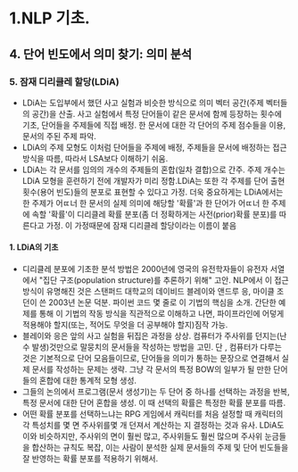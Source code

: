 # 1.NLP 기초.
## 4. 단어 빈도에서 의미 찾기: 의미 분석
### 5. 잠재 디리클레 할당(LDiA)
- LDiA는 도입부에서 했던 사고 실험과 비슷한 방식으로 의미 벡터 공간(주제 벡터들의 공간)을 산출. 사고 실험에서 특정 단어들이 같은 문서에 함께 등장하는 횟수에 기초, 단어들을 주제들에 직접 배정. 한 문서에 대한 각 단어의 주제 점수들을 이용, 문서의 주된 주제 파악.
- LDiA의 주제 모형도 이처럼 단어들을 주제에 배정, 주제들을 문서에 배정하는 접근 방식을 따름, 따라서 LSA보다 이해하기 쉬움.
- LDiA는 각 문서를 임의의 개수의 주제들의 혼합(일차 결합)으로 간주. 주제 개수는 LDiA 모형을 훈련하기 전에 개발자가 미리 정함.LDiA는 또한 각 주제를 단어 출현 횟수(용어 빈도)들의 분포로 표현할 수 있다고 가정. 더욱 중요하게는 LDiA에서는 한 주제가 어ㄸ너 한 문서의 실제 의미에 해당할 '확률'과 한 단어가 어ㄸ너 한 주제에 속할 '확률'이 디리클레 확률 분포(좀 더 정확하게는 사전(prior)확률 분포)를 따른다고 가정. 이 가정때문에 잠재 디리클레 할당이라는 이름이 붙음
#### 1. LDiA의 기초
- 디리클레 분포에 기초한 분석 방법은 2000년에 영국의 유전학자들이 유전자 서열에서 "집단 구조(population structure)를 추론하기 위해" 고안. NLP에서 이 접근 방식이 유명해진 것은 스탠퍼드 대학교의 데이비드 블레이와 앤드루 응, 마이클 조던이 쓴 2003년 논문 덕분. 파이썬 코드 몇 줄로 이 기법의 핵심을 소개. 간단한 예제를 통해 이 기법의 작동 방식을 직관적으로 이해하고 나면, 파이프라인에 어덯게 적용해야 할지(또는, 적어도 무엇을 더 공부해야 할지)짐작 가능.
- 블레이와 응은 앞의 사고 실험을 뒤집은 과정을 상상. 컴퓨터가 주사위를 던지는(난수 발생)것만으로 말뭉치의 문서들을 작성하는 방법을 고민. 단 , 컴퓨터가 다루는 것은 기본적으로 단어 모음들이므로, 단어들을 의미가 통하는 문장으로 연결해서 실제 문서를 작성하는 문제는 생략. 그냥 각 문서의 특정 BOW의 일부가 될 만한 단어들의 혼합에 대한 통계적 모형 생성.
- 그들의 논의에서 프로그램(문서 생성기)는 두 단어 중 하나를 선택하는 과정을 반복, 특정 문서에 대한 단어 혼합을 생성. 이 때 선택의 확률은 특정한 확률 분포를 따름.
- 어떤 확률 분포를 선택하느냐는 RPG 게임에서 캐릭터를 처음 설정할 때 캐릭터의 각 특성치를 몇 면 주사위를몇 개 던져서 계산하는 지 결정하는 것과 유사. LDiA도 이와 비슷하지만, 주사위의 면이 훨씬 많고, 주사위들도 훨씬 많으며 주사위 눈금들을 합산하는 규칙도 복잡, 이는 사람이 분석한 실제 문서들의 주제 및 단어 빈도들을 잘 반영하는 확률 분포를 적용하기 위해서.